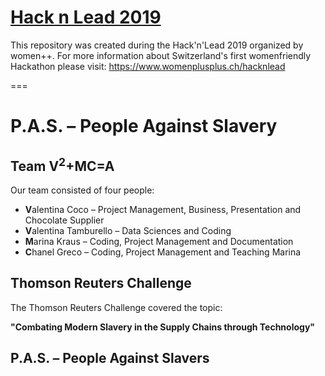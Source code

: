 # [Hack n Lead 2019](https://womenplusplus.ch/hacknlead)

This repository was created during the Hack'n'Lead 2019 organized by women++.
For more information about Switzerland's first womenfriendly Hackathon please visit: https://www.womenplusplus.ch/hacknlead

===
# P.A.S. – People Against Slavery


## Team V<sup>2</sup>+MC=A

Our team consisted of four people:
* **V**alentina Coco – Project Management, Business, Presentation and Chocolate Supplier
* **V**alentina Tamburello – Data Sciences and Coding
* **M**arina Kraus – Coding, Project Management and Documentation
* **C**hanel Greco – Coding, Project Management and Teaching Marina

## Thomson Reuters Challenge

The Thomson Reuters Challenge covered the topic:

**"Combating Modern Slavery in the Supply Chains through Technology"**



## P.A.S. – People Against Slavers



